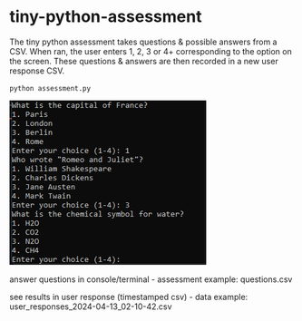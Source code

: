 # tiny-python-assessment
The tiny python assessment takes questions &amp; possible answers from a CSV. When ran, the user enters 1, 2, 3 or 4+ corresponding to the option on the screen. These questions &amp; answers are then recorded in a new user response CSV.

```
python assessment.py
```

![image of assessment in terminal](Screenshot%202024-04-13%20023800.png)

answer questions in console/terminal - assessment example: questions.csv

see results in user response (timestamped csv) - data example: user_responses_2024-04-13_02-10-42.csv



